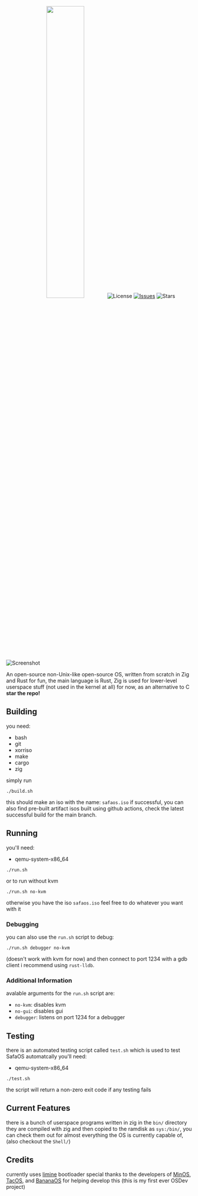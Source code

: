 <div align="center">
<img src="https://repository-images.githubusercontent.com/825143915/95735661-0205-4029-97d5-fcfa347c8067" width="45%" height="45%>

#
[![License](https://img.shields.io/github/license/SafaOS/SafaOS?color=red)](https://github.com/SafaOS/SafaOS/blob/main/LICENSE) [![Issues](https://img.shields.io/github/issues/SafaOS/SafaOS)](https://github.com/SafaOS/SafaOS/issues) ![Stars](https://img.shields.io/github/stars/SafaOS/SafaOS?style=flat-square)
</div>

![Screenshot](https://observerunit.github.io/priv/imgs/screenshots/Safa190225.png)

An open-source non-Unix-like open-source OS, written from scratch in Zig and Rust for fun,
the main language is Rust, Zig is used for lower-level userspace stuff (not used in the kernel at all) for now, as an alternative to C
**star the repo!**

## Building
you need: 

- bash
- git
- xorriso
- make
- cargo
- zig

simply run
```
./build.sh
```

this should make an iso with the name: `safaos.iso` if successful,
you can also find pre-built artifact isos built using github actions, check the latest successful build for the main branch.
## Running
you'll need:

- qemu-system-x86_64

```
./run.sh
```
or to run without kvm
```
./run.sh no-kvm
```
otherwise you have the iso `safaos.iso` feel free to do whatever you want with it

### Debugging
you can also use the `run.sh` script to debug:
```
./run.sh debugger no-kvm
```
(doesn't work with kvm for now)
and then connect to port 1234 with a gdb client i recommend using `rust-lldb`.

### Additional Information
avalable arguments for the `run.sh` script are:

- `no-kvm`: disables kvm
- `no-gui`: disables gui
- `debugger`: listens on port 1234 for a debugger

## Testing
there is an automated testing script called `test.sh` which is used to test SafaOS automatcally
you'll need:

- qemu-system-x86_64

```
./test.sh
```
the script will return a non-zero exit code if any testing fails

## Current Features
there is a bunch of userspace programs written in zig in the `bin/` directory they are compiled with zig and then copied to the ramdisk as `sys:/bin/`, you can check them out for almost everything the OS is currently capable of, (also checkout the `Shell/`)

## Credits
currently uses [limine](https://limine-bootloader.org/) bootloader
special thanks to the developers of [MinOS](https://github.com/Dcraftbg/MinOS/), [TacOS](https://github.com/UnmappedStack/TacOS), and [BananaOS](https://github.com/Bananymous/banan-os) for helping develop this (this is my first ever OSDev project)
